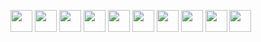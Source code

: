 <!-- ### Hi there 👋 -->

<!--
**PODS4012/PODS4012** is a ✨ _special_ ✨ repository because its `README.md` (this file) appears on your GitHub profile.

Here are some ideas to get you started:

- 🔭 I’m currently working on ...
- 🌱 I’m currently learning ...
- 👯 I’m looking to collaborate on ...
- 🤔 I’m looking for help with ...
- 💬 Ask me about ...
- 📫 How to reach me: ...
- 😄 Pronouns: ...
- ⚡ Fun fact: ...
-->
<img src="https://cdn.jsdelivr.net/gh/devicons/devicon/icons/csharp/csharp-original.svg" width="35" height="35" /> <img src="https://cdn.jsdelivr.net/gh/devicons/devicon/icons/dotnetcore/dotnetcore-original.svg" width="35" height="35" /> <img src="https://cdn.jsdelivr.net/gh/devicons/devicon/icons/go/go-original.svg" width="35" height="35" /> <img src="https://cdn.jsdelivr.net/gh/devicons/devicon/icons/javascript/javascript-original.svg" width="35" height="35" /> <img src="https://cdn.jsdelivr.net/gh/devicons/devicon/icons/azure/azure-original.svg" width="35" height="35" /> <img src="https://cdn.jsdelivr.net/gh/devicons/devicon/icons/microsoftsqlserver/microsoftsqlserver-plain-wordmark.svg" width="35" height="35" /> <img src="https://cdn.jsdelivr.net/gh/devicons/devicon/icons/react/react-original.svg" width="35" height="35" /> <img src="https://cdn.jsdelivr.net/gh/devicons/devicon/icons/visualstudio/visualstudio-original.svg" width="35" height="35" /> <img src="https://cdn.jsdelivr.net/gh/devicons/devicon/icons/vscode/vscode-original.svg" width="35" height="35" /> <img src="https://cdn.jsdelivr.net/gh/devicons/devicon/icons/neovim/neovim-original.svg" width="35" height="35" />

